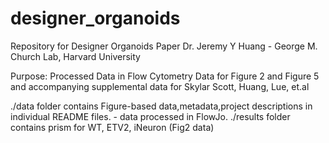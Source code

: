 # designer_organoids
Repository for Designer Organoids Paper
Dr. Jeremy Y Huang - George M. Church Lab, Harvard University

Purpose:
Processed Data in Flow Cytometry Data for Figure 2 and Figure 5 and accompanying supplemental data for Skylar Scott, Huang, Lue, et.al

./data folder contains Figure-based data,metadata,project descriptions in individual README files.
	- data processed in FlowJo.
./results folder contains prism for WT, ETV2, iNeuron (Fig2 data) 
